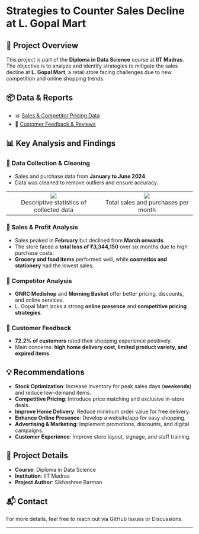 # Strategies to Counter Sales Decline at L. Gopal Mart

## 📌 Project Overview
This project is part of the **Diploma in Data Science** course at **IIT Madras**. The objective is to analyze and identify strategies to mitigate the sales decline at **L. Gopal Mart**, a retail store facing challenges due to new competition and online shopping trends.

## 📦 Data & Reports
- 📊 [Sales & Competitor Pricing Data](https://docs.google.com/spreadsheets/d/1cNirhK8Er5KKpdVYE7FOCX1ItdifVjjskYcb4TvT8Bg/edit?gid=754700527#gid=754700527)
- 📝 [Customer Feedback & Reviews](https://docs.google.com/spreadsheets/d/1WMnE33MYeGjRYDB80QtSVEJnbMRggKZQ-YbaRDBgC4E/edit?usp=sharing)


## 📊 Key Analysis and Findings

### 🔹 Data Collection & Cleaning
- Sales and purchase data from **January to June 2024**.
- Data was cleaned to remove outliers and ensure accuracy.

<div align="center">
  <table>
    <tr>
      <td align="center">
        <img src="https://github.com/user-attachments/assets/6b221f82-0490-4155-b0a0-90a34abedc8e"><br>
        Descriptive statistics of collected data
      </td>
      <td align="center">
        <img src="https://github.com/user-attachments/assets/8fb6254d-7b80-4a35-84aa-cb31978aa2dd"><br>
        Total sales and purchases per month
      </td>
    </tr>
  </table>
</div>


### 🔹 Sales & Profit Analysis
- Sales peaked in **February** but declined from **March onwards**.
- The store faced a **total loss of ₹3,344,150** over six months due to high purchase costs.
- **Grocery and food items** performed well, while **cosmetics and stationery** had the lowest sales.

### 🔹 Competitor Analysis
- **GNRC Medishop** and **Morning Basket** offer better pricing, discounts, and online services.
- L. Gopal Mart lacks a strong **online presence** and **competitive pricing strategies**.

### 🔹 Customer Feedback
- **72.2% of customers** rated their shopping experience positively.
- Main concerns: **high home delivery cost, limited product variety, and expired items**.

## 💡 Recommendations
- **Stock Optimization**: Increase inventory for peak sales days (**weekends**) and reduce low-demand items.
- **Competitive Pricing**: Introduce price matching and exclusive in-store deals.
- **Improve Home Delivery**: Reduce minimum order value for free delivery.
- **Enhance Online Presence**: Develop a website/app for easy shopping.
- **Advertising & Marketing**: Implement promotions, discounts, and digital campaigns.
- **Customer Experience**: Improve store layout, signage, and staff training.


## 📌 Project Details
- **Course**: Diploma in Data Science
- **Institution**: IIT Madras
- **Project Author**: Sikhashree Barman

## 📬 Contact
For more details, feel free to reach out via GitHub Issues or Discussions.

---

